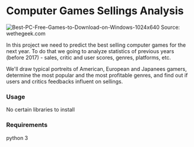 # Computer Games Sellings Analysis

![Best-PC-Free-Games-to-Download-on-Windows-1024x640](https://user-images.githubusercontent.com/92801594/155887011-d65ce31d-ee95-4b32-b488-6c01f5695bc9.jpg)
Source: wethegeek.com

In this project we need to predict the best selling computer games for the next year. To do that we going to analyze statistics of previous years (before 2017) - sales, critic and user scores, genres, platforms, etc.

We'll draw typical portreits of American, European and Japanees gamers, determine the most popular and the most profitable genres, and find out if users and critics feedbacks influent on sellings. 

### Usage
No certain libraries to install

### Requirements

python 3
